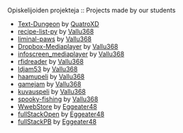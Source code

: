 Opiskelijoiden projekteja :: Projects made by our students

* [Text-Dungeon](https://github.com/QuatroXD/Text-Dungeon) by [QuatroXD](https://github.com/QuatroXD)
* [recipe-list-py](https://github.com/Vallu368/recipe-list-py) by [Vallu368](https://github.com/Vallu368)
* [liminal-paws](https://github.com/Vallu368/liminal-paws) by [Vallu368](https://github.com/Vallu368)
* [Dropbox-Mediaplayer](https://github.com/Vallu368/Dropbox-Mediaplayer) by [Vallu368](https://github.com/Vallu368)
* [infoscreen_mediaplayer](https://github.com/Vallu368/infoscreen_mediaplayer) by [Vallu368](https://github.com/Vallu368)
* [rfidreader](https://github.com/Vallu368/rfidreader) by [Vallu368](https://github.com/Vallu368)
* [ldjam53](https://github.com/Vallu368/ldjam53) by [Vallu368](https://github.com/Vallu368)
* [haamupeli](https://github.com/Vallu368/haamupeli) by [Vallu368](https://github.com/Vallu368)
* [gamejam](https://github.com/Vallu368/gamejam) by [Vallu368](https://github.com/Vallu368)
* [kuvauspeli](https://github.com/Vallu368/kuvauspeli) by [Vallu368](https://github.com/Vallu368)
* [spooky-fishing](https://github.com/Vallu368/spooky-fishing) by [Vallu368](https://github.com/Vallu368)
* [WwebStore](https://github.com/Eggeater48/webStore) by [Eggeater48](https://github.com/Eggeater48/gitCV)
* [fullStackOpen](https://github.com/Eggeater48/fullStackOpen) by [Eggeater48](https://github.com/Eggeater48/gitCV)
* [fullStackPB](https://github.com/Eggeater48/fullStackPB) by [Eggeater48](https://github.com/Eggeater48/gitCV)
